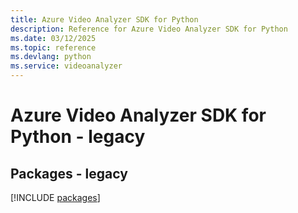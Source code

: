 ```yaml
---
title: Azure Video Analyzer SDK for Python
description: Reference for Azure Video Analyzer SDK for Python
ms.date: 03/12/2025
ms.topic: reference
ms.devlang: python
ms.service: videoanalyzer
---
```

# Azure Video Analyzer SDK for Python - legacy
## Packages - legacy
[!INCLUDE [packages](video-analyzer-index.md)]